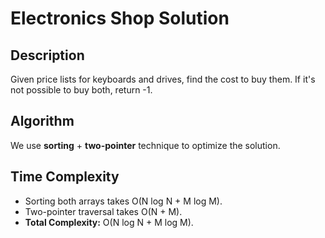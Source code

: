 # Electronics Shop Solution 

## Description
Given price lists for keyboards and drives, find the cost to buy them. If it's not possible to buy both, return -1.

## Algorithm
We use **sorting** + **two-pointer** technique to optimize the solution.

## Time Complexity

- Sorting both arrays takes O(N log N + M log M).
- Two-pointer traversal takes O(N + M).
- **Total Complexity:** O(N log N + M log M).